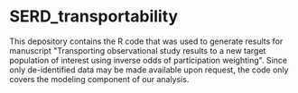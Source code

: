 # SERD_transportability
This depository contains the R code that was used to generate results for manuscript "Transporting observational study results to a new target population of interest using inverse odds of participation weighting". Since only de-identified data may be made available upon request, the code only covers the modeling component of our analysis.
